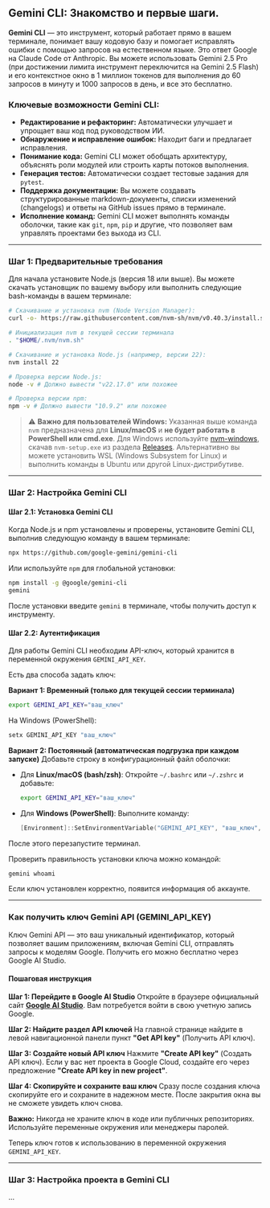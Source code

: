 
## Gemini CLI: Знакомство и первые шаги.

**Gemini CLI** — это инструмент, который работает прямо в вашем терминале, понимает вашу кодовую базу и помогает исправлять ошибки с помощью запросов на естественном языке. Это ответ Google на Claude Code от Anthropic.
Вы можете использовать Gemini 2.5 Pro (при достижении лимита инструмент переключится на Gemini 2.5 Flash) и его контекстное окно в 1 миллион токенов для выполнения до 60 запросов в минуту и 1000 запросов в день, и все это бесплатно.

### Ключевые возможности Gemini CLI:
* **Редактирование и рефакторинг:** Автоматически улучшает и упрощает ваш код под руководством ИИ.
* **Обнаружение и исправление ошибок:** Находит баги и предлагает исправления.
* **Понимание кода:** Gemini CLI может обобщать архитектуру, объяснять роли модулей или строить карты потоков выполнения.
* **Генерация тестов:** Автоматически создает тестовые задания для `pytest`.
* **Поддержка документации:** Вы можете создавать структурированные markdown-документы, списки изменений (changelogs) и ответы на GitHub issues прямо в терминале.
* **Исполнение команд:** Gemini CLI может выполнять команды оболочки, такие как `git`, `npm`, `pip` и другие, что позволяет вам управлять проектами без выхода из CLI.

---

### Шаг 1: Предварительные требования

Для начала установите Node.js (версия 18 или выше). Вы можете скачать установщик по вашему выбору или выполнить следующие bash-команды в вашем терминале:

```bash
# Скачивание и установка nvm (Node Version Manager):
curl -o- https://raw.githubusercontent.com/nvm-sh/nvm/v0.40.3/install.sh | bash

# Инициализация nvm в текущей сессии терминала
. "$HOME/.nvm/nvm.sh"

# Скачивание и установка Node.js (например, версии 22):
nvm install 22

# Проверка версии Node.js:
node -v # Должно вывести "v22.17.0" или похожее

# Проверка версии npm:
npm -v # Должно вывести "10.9.2" или похожее
````

> ⚠️ **Важно для пользователей Windows:**
> Указанная выше команда `nvm` предназначена для **Linux/macOS** и **не будет работать в PowerShell или cmd.exe**.
> Для Windows используйте [nvm-windows](https://github.com/coreybutler/nvm-windows), скачав `nvm-setup.exe` из раздела [Releases](https://github.com/coreybutler/nvm-windows/releases).
> Альтернативно вы можете установить WSL (Windows Subsystem for Linux) и выполнить команды в Ubuntu или другой Linux-дистрибутиве.

---

### Шаг 2: Настройка Gemini CLI

#### Шаг 2.1: Установка Gemini CLI

Когда Node.js и npm установлены и проверены, установите Gemini CLI, выполнив следующую команду в вашем терминале:

```bash
npx https://github.com/google-gemini/gemini-cli
```

Или используйте `npm` для глобальной установки:

```bash
npm install -g @google/gemini-cli
gemini
```

После установки введите `gemini` в терминале, чтобы получить доступ к инструменту.

#### Шаг 2.2: Аутентификация

Для работы Gemini CLI необходим API-ключ, который хранится в переменной окружения `GEMINI_API_KEY`.

Есть два способа задать ключ:

**Вариант 1: Временный (только для текущей сессии терминала)**

```bash
export GEMINI_API_KEY="ваш_ключ"
```

На Windows (PowerShell):

```powershell
setx GEMINI_API_KEY "ваш_ключ"
```

**Вариант 2: Постоянный (автоматическая подгрузка при каждом запуске)**
Добавьте строку в конфигурационный файл оболочки:

* Для **Linux/macOS (bash/zsh)**:
  Откройте `~/.bashrc` или `~/.zshrc` и добавьте:

  ```bash
  export GEMINI_API_KEY="ваш_ключ"
  ```

* Для **Windows (PowerShell)**:
  Выполните команду:

  ```powershell
  [Environment]::SetEnvironmentVariable("GEMINI_API_KEY", "ваш_ключ", "User")
  ```

После этого перезапустите терминал.

Проверить правильность установки ключа можно командой:

```bash
gemini whoami
```

Если ключ установлен корректно, появится информация об аккаунте.

---

### Как получить ключ Gemini API (GEMINI\_API\_KEY)

Ключ Gemini API — это ваш уникальный идентификатор, который позволяет вашим приложениям, включая Gemini CLI, отправлять запросы к моделям Google. Получить его можно бесплатно через Google AI Studio.

#### Пошаговая инструкция

**Шаг 1: Перейдите в Google AI Studio**
Откройте в браузере официальный сайт [**Google AI Studio**](https://aistudio.google.com/). Вам потребуется войти в свою учетную запись Google.

**Шаг 2: Найдите раздел API ключей**
На главной странице найдите в левой навигационной панели пункт **"Get API key"** (Получить API ключ).

**Шаг 3: Создайте новый API ключ**
Нажмите **"Create API key"** (Создать API ключ). Если у вас нет проекта в Google Cloud, создайте его через предложение **"Create API key in new project"**.

**Шаг 4: Скопируйте и сохраните ваш ключ**
Сразу после создания ключа скопируйте его и сохраните в надежном месте. После закрытия окна вы не сможете увидеть ключ снова.

**Важно:** Никогда не храните ключ в коде или публичных репозиториях. Используйте переменные окружения или менеджеры паролей.

Теперь ключ готов к использованию в переменной окружения `GEMINI_API_KEY`.

---

### Шаг 3: Настройка проекта в Gemini CLI

...

